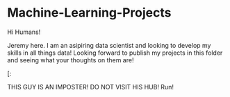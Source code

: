 # Machine-Learning-Projects

Hi Humans!

Jeremy here. I am an asipiring data scientist and looking to develop my skills in all things data! Looking forward to publish my projects in this folder and seeing what your thoughts on them are! 

[:


THIS GUY IS AN IMPOSTER! DO NOT VISIT HIS HUB! Run!
